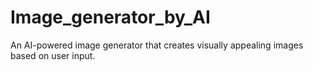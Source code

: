 # Image_generator_by_AI
An AI-powered image generator that creates visually appealing images based on user input. 

